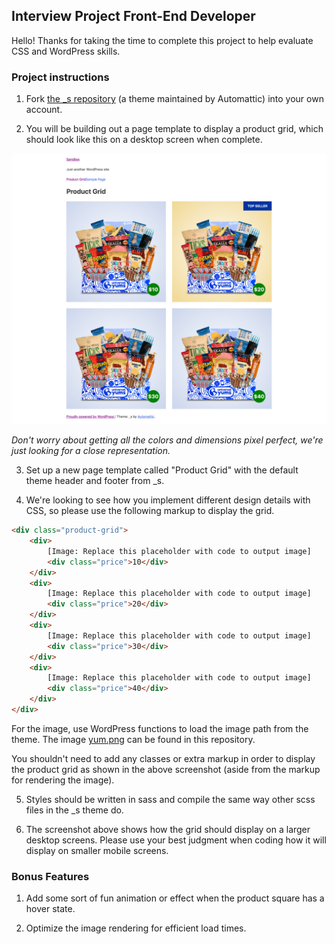 ## Interview Project Front-End Developer

Hello! Thanks for taking the time to complete this project to help evaluate CSS and WordPress skills.

### Project instructions

1. Fork [the _s repository](https://github.com/Automattic/_s) (a theme maintained by Automattic) into your own account.

2. You will be building out a page template to display a product grid, which should look like this on a desktop screen when complete.

![Product Grid Screenshot](screenshot.png)

*Don't worry about getting all the colors and dimensions pixel perfect, we're just looking for a close representation.*

3. Set up a new page template called "Product Grid" with the default theme header and footer from _s.

4. We're looking to see how you implement different design details with CSS, so please use the following markup to display the grid.

```html
<div class="product-grid">
    <div>
        [Image: Replace this placeholder with code to output image]
        <div class="price">10</div>
    </div>
    <div>
        [Image: Replace this placeholder with code to output image]
        <div class="price">20</div>
    </div>
    <div>
        [Image: Replace this placeholder with code to output image]
        <div class="price">30</div>
    </div>
    <div>
        [Image: Replace this placeholder with code to output image]
        <div class="price">40</div>
    </div>
</div>
```

For the image, use WordPress functions to load the image path from the theme. The image [yum.png](yum.png) can be found in this repository.

You shouldn't need to add any classes or extra markup in order to display the product grid as shown in the above screenshot (aside from the markup for rendering the image).

5. Styles should be written in sass and compile the same way other scss files in the _s theme do.

6. The screenshot above shows how the grid should display on a larger desktop screens. Please use your best judgment when coding how it will display on smaller mobile screens.

### Bonus Features

1. Add some sort of fun animation or effect when the product square has a hover state.

2. Optimize the image rendering for efficient load times.